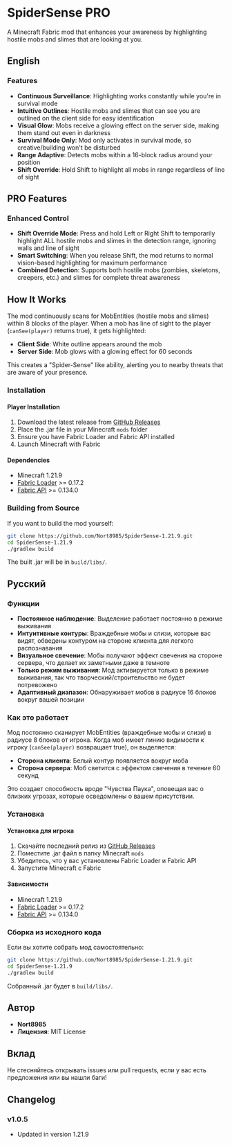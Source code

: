 # SpiderSense PRO

A Minecraft Fabric mod that enhances your awareness by highlighting hostile mobs and slimes that are looking at you.

## English

### Features

- **Continuous Surveillance**: Highlighting works constantly while you're in survival mode
- **Intuitive Outlines**: Hostile mobs and slimes that can see you are outlined on the client side for easy identification
- **Visual Glow**: Mobs receive a glowing effect on the server side, making them stand out even in darkness
- **Survival Mode Only**: Mod only activates in survival mode, so creative/building won't be disturbed
- **Range Adaptive**: Detects mobs within a 16-block radius around your position
- **Shift Override**: Hold Shift to highlight all mobs in range regardless of line of sight

## PRO Features

### Enhanced Control
- **Shift Override Mode**: Press and hold Left or Right Shift to temporarily highlight ALL hostile mobs and slimes in the detection range, ignoring walls and line of sight
- **Smart Switching**: When you release Shift, the mod returns to normal vision-based highlighting for maximum performance
- **Combined Detection**: Supports both hostile mobs (zombies, skeletons, creepers, etc.) and slimes for complete threat awareness

## How It Works

The mod continuously scans for MobEntities (hostile mobs and slimes) within 8 blocks of the player. When a mob has line of sight to the player (`canSee(player)` returns true), it gets highlighted:

- **Client Side**: White outline appears around the mob
- **Server Side**: Mob glows with a glowing effect for 60 seconds

This creates a "Spider-Sense" like ability, alerting you to nearby threats that are aware of your presence.

### Installation

#### Player Installation

1. Download the latest release from [GitHub Releases](https://github.com/Nort8985/SpiderSense-1.21.9/releases)
2. Place the .jar file in your Minecraft `mods` folder
3. Ensure you have Fabric Loader and Fabric API installed
4. Launch Minecraft with Fabric

#### Dependencies

- Minecraft 1.21.9
- [Fabric Loader](https://fabricmc.net/use/) >= 0.17.2
- [Fabric API](https://www.curseforge.com/minecraft/mc-mods/fabric-api) >= 0.134.0

### Building from Source

If you want to build the mod yourself:

```bash
git clone https://github.com/Nort8985/SpiderSense-1.21.9.git
cd SpiderSense-1.21.9
./gradlew build
```

The built .jar will be in `build/libs/`.

## Русский

### Функции

- **Постоянное наблюдение**: Выделение работает постоянно в режиме выживания
- **Интуитивные контуры**: Враждебные мобы и слизи, которые вас видят, обведены контуром на стороне клиента для легкого распознавания
- **Визуальное свечение**: Мобы получают эффект свечения на стороне сервера, что делает их заметными даже в темноте
- **Только режим выживания**: Мод активируется только в режиме выживания, так что творческий/строительство не будет потревожено
- **Адаптивный диапазон**: Обнаруживает мобов в радиусе 16 блоков вокруг вашей позиции

### Как это работает

Мод постоянно сканирует MobEntities (враждебные мобы и слизи) в радиусе 8 блоков от игрока. Когда моб имеет линию видимости к игроку (`canSee(player)` возвращает true), он выделяется:

- **Сторона клиента**: Белый контур появляется вокруг моба
- **Сторона сервера**: Моб светится с эффектом свечения в течение 60 секунд

Это создает способность вроде "Чувства Паука", оповещая вас о близких угрозах, которые осведомлены о вашем присутствии.

### Установка

#### Установка для игрока

1. Скачайте последний релиз из [GitHub Releases](https://github.com/Nort8985/SpiderSense-1.21.9/releases)
2. Поместите .jar файл в папку Minecraft `mods`
3. Убедитесь, что у вас установлены Fabric Loader и Fabric API
4. Запустите Minecraft с Fabric

#### Зависимости

- Minecraft 1.21.9
- [Fabric Loader](https://fabricmc.net/use/) >= 0.17.2
- [Fabric API](https://www.curseforge.com/minecraft/mc-mods/fabric-api) >= 0.134.0

### Сборка из исходного кода

Если вы хотите собрать мод самостоятельно:

```bash
git clone https://github.com/Nort8985/SpiderSense-1.21.9.git
cd SpiderSense-1.21.9
./gradlew build
```

Собранный .jar будет в `build/libs/`.

## Автор

- **Nort8985**
- **Лицензия**: MIT License

## Вклад

Не стесняйтесь открывать issues или pull requests, если у вас есть предложения или вы нашли баги!

## Changelog

### v1.0.5
- Updated in version 1.21.9
